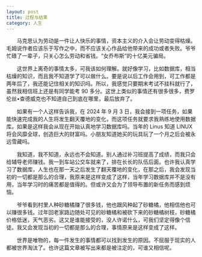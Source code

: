 ```yaml
---
layout: post
title: 过程与结果
category: 人生
---
```


&emsp;&emsp;马克思认为劳动是一件让人快乐的事情，资本主义的介入会让劳动变得枯燥。毛姆说作者应该乐于写作之中，而不应该关心作品给他带来的成功或者失败。爷爷忙碌了一辈子，只关心怎么劳动和省钱。“女乔布斯”的十亿美元骗局。

&emsp;&emsp;这世界上离奇的事情太多，可我该如何理解。就好像学习，比如数据库，相当枯燥的知识，而且我不知道学了可以做什么。要是说以后工作会用到，可工作都是两年后了，我还能记住相关的知识吗。所以，我感觉只要期末考试不挂科就行了，虽然我相信班上还是有同学能考 90 多分。这世上类似的事情还有很多很多，费罗伦丝•查德威克也不知道自己到底在哪里，最后放弃了。

&emsp;&emsp;如果有一个人这样告诉我，在 2024 年 9 月 3 日，我会接到一项任务，如果能快速完成我的人生将发生翻天覆地的变化，而这项任务就要求我熟练地使用数据库。如果是这样我会从现在开始认真地学习数据库吗。当年的 Linus 知道 LINUX 将会风靡全球，创造巨大的财富吗。小朋友知道她买的玩具玩了一个月之后会被永远雪藏吗。

&emsp;&emsp;我知道，我不知道，永远也不会知道。别人通过补习班提高了成绩，而我只会给辅导老师赚钱。我一到车站公交车就来了，排在长长的队伍后面。也许我认真学习了数据库，人生也在那一天之后发生了翻天覆地的变化，在那之后，我会发现当初的一切都是那么的合理，我原来是这样变成了这样，当年学习数据库并不是没有用，当年学习时的痛苦都是值得的。但或许又会为了领导布置的新任务而感到烦恼。

&emsp;&emsp;爷爷看到村里人种砂糖橘赚了很多钱，他也跟风种起了砂糖橘，他相信他也可以赚很多钱。过年回老家路边随处可见的砂糖橘和被砍下来的砂糖橘树枝，砂糖橘价格低迷，天气恶劣。这又是谁能接受的，没人许诺什么，可我们坚定得像个信徒。我又会发现当初的一切都是那么的合理，事情原来是这样变成了这样。

&emsp;&emsp;世界是唯物的，每一件发生的事情都可以找到发生的原因。不屈服于现实的人都被世界淘汰了。也许这篇文章被写出来都是被注定的，可谁又相信呢。
